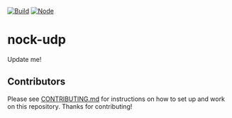 [![Build](https://github.com/netlify/nock-udp/workflows/Build/badge.svg)](https://github.com/netlify/nock-udp/actions)
[![Node](https://img.shields.io/node/v/@netlify/nock-udp.svg?logo=node.js)](https://www.npmjs.com/package/@netlify/nock-udp)

# nock-udp

Update me!

## Contributors

Please see [CONTRIBUTING.md](./CONTRIBUTING.md) for instructions on how to set up and work on this repository. Thanks
for contributing!
